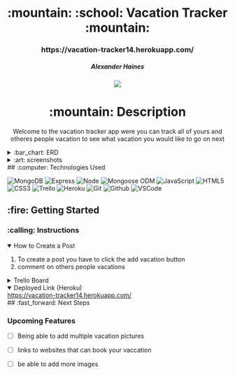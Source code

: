 <div align="center">
<h1>
:mountain: :school: Vacation Tracker :mountain:
</h1>

<h3>https://vacation-tracker14.herokuapp.com/</h3>

<h5>Alexander Haines</h5>

<a href="https://www.linkedin.com/in/alexander-haines-9a9956238/" target="_blank">
<img
  src="https://img.shields.io/badge/-@username-blue?style=flat&logo=Linkedin&logoColor=white"
/>
</a>

<h1>:mountain: Description</h1>

<p>
Welcome to the vacation tracker app were you can track all of yours and otheres people vacation to see what vacation you would like to go on next
</p>

</div>

<details>
  <summary>:bar_chart: ERD</summary>

</details>

<details>
  <summary>:art: screenshots</summary>

   <h3 align="center">add vacation page</h3> | <img
    src="https://i.imgur.com/pSQxHyP.png"
    width="700"
  />

   <h3 align="center">All Vacations page</h3> | <img
    src="https://i.imgur.com/iIzY7yD.png"
    width="700"
  /> 
</details>
## :computer: Technologies Used

![MongoDB](https://img.shields.io/badge/-MongoDB-333?style=flat&logo=mongodb)
![Express](https://img.shields.io/badge/-Express-333?style=flat&logo=express)
![Node](https://img.shields.io/badge/-Node.js-333?style=flat&logo=node.js)
![Mongoose ODM](https://img.shields.io/badge/-Mongoose_ODM-333?style=flat&logo=mongodb)
![JavaScript](https://img.shields.io/badge/-JavaScript-333?style=flat&logo=javascript)
![HTML5](https://img.shields.io/badge/-HTML5-333?style=flat&logo=html5)
![CSS3](https://img.shields.io/badge/-CSS-333?style=flat&logo=css3)
![Trello](https://img.shields.io/badge/-Trello-333?style=flat&logo=trello)
![Heroku](https://img.shields.io/badge/-Heroku-333?style=flat&logo=heroku)
![Git](https://img.shields.io/badge/-Git-333?style=flat&logo=git)
![Github](https://img.shields.io/badge/-GitHub-333?style=flat&logo=github)
![VSCode](https://img.shields.io/badge/-VS_Code-333?style=flat&logo=visualstudio)

<h2>:fire: Getting Started</h2>

<h3>:calling: Instructions</h3>
<details open>
  <summary>How to Create a Post</summary>
  <ol>
    <li>
      To create a post you have to click the add vacation button
    </li>
    <li>
     comment on others people vacations 
    </li>
    
  </ol>
</details>

<details>
  <h3>:link: Links</h3>
  <summary>Trello Board</summary>
  <a href="https://trello.com/b/SM6tCjC2/vaction-social-app"
    >https://trello.com/b/SM6tCjC2/vaction-social-app</a>
</details>

<details open>
  <summary>Deployed Link (Heroku)</summary>
  <a href="https://vacation-tracker14.herokuapp.com/"
    >https://vacation-tracker14.herokuapp.com/</a>
</details>
## :fast_forward: Next Steps

### Upcoming Features

- [ ] Being able to add multiple vacation pictures

- [ ] links to websites that can book your vaccation

- [ ] be able to add more images
